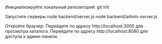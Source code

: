 Инициализируйте локальный репозиторий:
git init

Запустите серверы
node backend/server.js
node backend/admin-server.js

Откройте браузер:
Перейдите по адресу http://localhost:3000 для просмотра каталога.
Перейдите по адресу http://localhost:8080 для доступа к админ-панели.
